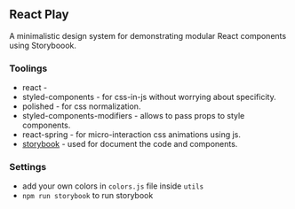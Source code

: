 ## React Play
A minimalistic design system for demonstrating modular React components using Storyboook.


### Toolings
- react - 
- styled-components - for css-in-js without worrying about specificity.
- polished - for css normalization.
- styled-components-modifiers - allows to pass props to style components.
- react-spring - for micro-interaction css animations using js.
- [storybook](https://storybook.js.org/docs/guides/quick-start-guide/) - used for document the code and components.

### Settings
- add your own colors in `colors.js` file inside `utils`
- `npm run storybook` to run storybook
